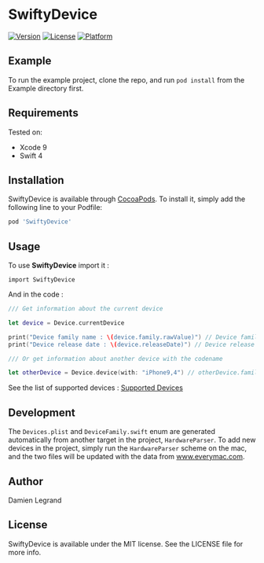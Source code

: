 # SwiftyDevice

[![Version](https://img.shields.io/cocoapods/v/SwiftyDevice.svg?style=flat)](http://cocoapods.org/pods/SwiftyDevice)
[![License](https://img.shields.io/cocoapods/l/SwiftyDevice.svg?style=flat)](http://cocoapods.org/pods/SwiftyDevice)
[![Platform](https://img.shields.io/cocoapods/p/SwiftyDevice.svg?style=flat)](http://cocoapods.org/pods/SwiftyDevice)

## Example

To run the example project, clone the repo, and run `pod install` from the Example directory first.

## Requirements

Tested on:

* Xcode 9
* Swift 4

## Installation

SwiftyDevice is available through [CocoaPods](http://cocoapods.org). To install
it, simply add the following line to your Podfile:

```ruby
pod 'SwiftyDevice'
```

## Usage

To use **SwiftyDevice** import it :

```
import SwiftyDevice
```

And in the code :

``` swift
/// Get information about the current device

let device = Device.currentDevice

print("Device family name : \(device.family.rawValue)") // Device family name : iPad Pro 10.5" (Wi-Fi)
print("Device release date : \(device.releaseDate)") // Device release date : 06/05/2017

/// Or get information about another device with the codename

let otherDevice = Device.device(with: "iPhone9,4") // otherDevice.family = DeviceFamily.iPhone7Plus
```

See the list of supported devices : [Supported Devices](Devices.md)

## Development

The `Devices.plist` and `DeviceFamily.swift` enum are generated automatically from another target in the project, `HardwareParser`.
To add new devices in the project, simply run the `HardwareParser` scheme on the mac, and the two files will be updated with the data from www.everymac.com.

## Author

Damien Legrand

## License

SwiftyDevice is available under the MIT license. See the LICENSE file for more info.
